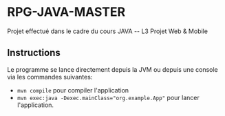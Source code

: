 # RPG-JAVA-MASTER
Projet effectué dans le cadre du cours JAVA -- L3 Projet Web & Mobile

## Instructions 
Le programme se lance directement depuis la JVM 
ou 
depuis une console via les commandes suivantes:
  * `mvn compile` pour compiler l'application
  * `mvn exec:java -Dexec.mainClass="org.example.App"` pour lancer l'application.

